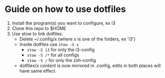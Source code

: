 # Guide on how to use dotfiles

1. Install the program(s) you want to configure, ex i3
2. Clone this repo to $HOME
3. Use stow to link dotfiles.
    * Delete ~/.config/x (where x is one of the folders, ex 'i3')
    * Inside dotfiles use `stow -S x` 
        * `stow -S i3` for only the i3-config
        * `stow -S /*` for all configs
        * `stow -S /` for only the zsh-config
    * dotfiles/x content is now mirrored in .config, edits in both places will have same effect.
